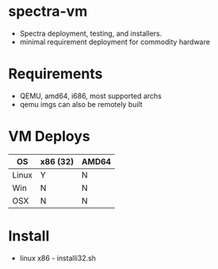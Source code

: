 # spectra-vm
* Spectra deployment, testing, and installers.
* minimal requirement deployment for commodity hardware

# Requirements
* QEMU, amd64, i686, most supported archs
* qemu imgs can also be remotely built

# VM Deploys

OS | x86 (32) | AMD64
------------ | ------------- | ----
Linux | Y | N
Win | N | N
OSX | N | N

# Install
* linux x86 - installi32.sh
